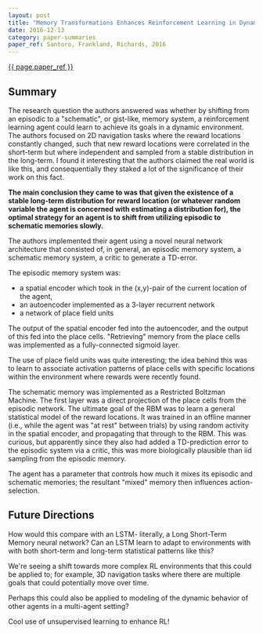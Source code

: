 ```yaml
---
layout: post
title: "Memory Transformations Enhances Reinforcement Learning in Dynamic Environments"
date: 2016-12-13
category: paper-summaries
paper_ref: Santoro, Frankland, Richards, 2016
---
```


[{{ page.paper_ref }}](http://www.jneurosci.org/content/36/48/12228.full)

## Summary

The research question the authors answered was whether by shifting from an episodic to a "schematic", or gist-like, memory system, a reinforcement learning agent could learn to achieve its goals in a dynamic environment. The authors focused on 2D navigation tasks where the reward locations constantly changed, such that new reward locations were correlated in the short-term but where independent and sampled from a stable distribution in the long-term. I found it interesting that the authors claimed the real world is like this, and consequentially they staked a lot of the significance of their work on this fact. 

**The main conclusion they came to was that given the existence of a stable long-term distribution for reward location (or whatever random variable the agent is concerned with estimating a distribution for), the optimal strategy for an agent is to shift from utilizing episodic to schematic memories slowly.** 

The authors implemented their agent using a novel neural network architecture that consisted of, in general, an episodic memory system, a schematic memory system, a critic to generate a TD-error. 

The episodic memory system was:
* a spatial encoder which took in the (x,y)-pair of the current location of the agent,
* an autoencoder implemented as a 3-layer recurrent network
* a network of place field units 

The output of the spatial encoder fed into the autoencoder, and the output of this fed into the place cells. "Retrieving" memory from the place cells was implemented as a fully-connected sigmoid layer.

The use of place field units was quite interesting; the idea behind this was to learn to associate activation patterns of place cells with specific locations within the environment where rewards were recently found. 

The schematic memory was implemented as a Restricted Boltzman Machine. The first layer was a direct projection of the place cells from the episodic network. The ultimate goal of the RBM was to learn a general statistical model of the reward locations. It was trained in an offline manner (i.e., while the agent was "at rest" between trials) by using random activity in the spatial encoder, and propagating that through to the RBM. This was curious, but apparently since they also had added a TD-prediction error to the episodic system via a critic, this was more biologically plausible than iid sampling from the episodic memory. 

The agent has a parameter that controls how much it mixes its episodic and schematic memories; the resultant "mixed" memory then influences action-selection.



## Future Directions

How would this compare with an LSTM- literally, a Long Short-Term Memory neural network? Can an LSTM learn to adapt to environments with with both short-term and long-term statistical patterns like this? 

We're seeing a shift towards more complex RL environments that this could be applied to; for example, 3D navigation tasks where there are multiple goals that could potentially move over time. 

Perhaps this could also be applied to modeling of the dynamic behavior of other agents in a multi-agent setting? 

Cool use of unsupervised learning to enhance RL! 